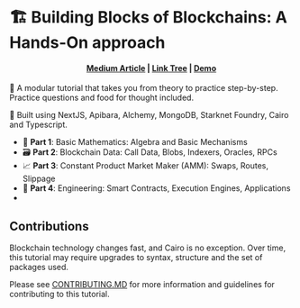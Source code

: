# 🏗 Building Blocks of Blockchains: A Hands-On approach

<h4 align="center">
  <a href="">Medium Article</a> |
  <a href="">Link Tree</a> |
  <a href="">Demo</a>
</h4>

📝 A modular tutorial that takes you from theory to practice step-by-step. Practice questions and food for thought included. 

👷 Built using NextJS, Apibara, Alchemy, MongoDB, Starknet Foundry, Cairo and Typescript.

- 🧮 **Part 1**: Basic Mathematics: Algebra and Basic Mechanisms 
- 🗃️ **Part 2**: Blockchain Data: Call Data, Blobs, Indexers, Oracles, RPCs 
- 📈 **Part 3**: Constant Product Market Maker (AMM): Swaps, Routes, Slippage 
- 🚂 **Part 4**: Engineering: Smart Contracts, Execution Engines, Applications
- 
## Contributions

Blockchain technology changes fast, and Cairo is no exception. Over time, this tutorial may require upgrades to syntax, structure and the set of packages used. 

Please see [CONTRIBUTING.MD]() for more information and guidelines for contributing to this tutorial.
